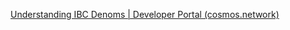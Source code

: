 [Understanding IBC Denoms | Developer Portal (cosmos.network)](https://tutorials.cosmos.network/tutorials/5-ibc-dev/#) 